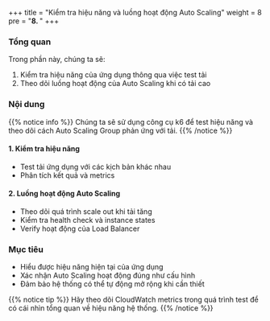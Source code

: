 +++
title = "Kiểm tra hiệu năng và luồng hoạt động Auto Scaling"
weight = 8
pre = "<b>8. </b>"
+++

### Tổng quan

Trong phần này, chúng ta sẽ:
1. Kiểm tra hiệu năng của ứng dụng thông qua việc test tải
2. Theo dõi luồng hoạt động của Auto Scaling khi có tải cao

### Nội dung

{{% notice info %}}
Chúng ta sẽ sử dụng công cụ k6 để test hiệu năng và theo dõi cách Auto Scaling Group phản ứng với tải.
{{% /notice %}}

#### 1. Kiểm tra hiệu năng
- Test tải ứng dụng với các kịch bản khác nhau
- Phân tích kết quả và metrics

#### 2. Luồng hoạt động Auto Scaling
- Theo dõi quá trình scale out khi tải tăng
- Kiểm tra health check và instance states
- Verify hoạt động của Load Balancer

### Mục tiêu
- Hiểu được hiệu năng hiện tại của ứng dụng
- Xác nhận Auto Scaling hoạt động đúng như cấu hình
- Đảm bảo hệ thống có thể tự động mở rộng khi cần thiết

{{% notice tip %}}
Hãy theo dõi CloudWatch metrics trong quá trình test để có cái nhìn tổng quan về hiệu năng hệ thống.
{{% /notice %}}
